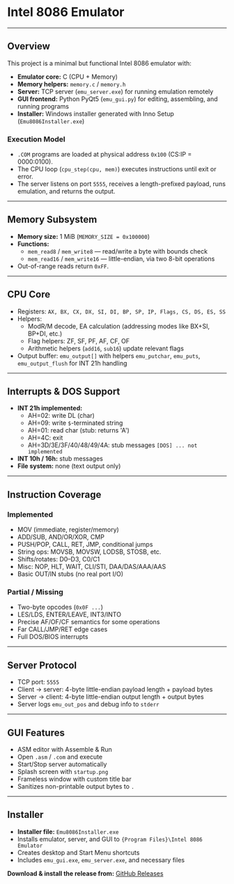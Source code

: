 # Intel 8086 Emulator

---

## Overview

This project is a minimal but functional Intel 8086 emulator with:

- **Emulator core:** C (CPU + Memory)
- **Memory helpers:** `memory.c` / `memory.h`
- **Server:** TCP server (`emu_server.exe`) for running emulation remotely
- **GUI frontend:** Python PyQt5 (`emu_gui.py`) for editing, assembling, and running programs
- **Installer:** Windows installer generated with Inno Setup (`Emu8086Installer.exe`)

### Execution Model

- `.COM` programs are loaded at physical address `0x100` (CS:IP = 0000:0100).
- The CPU loop (`cpu_step(cpu, mem)`) executes instructions until exit or error.
- The server listens on port `5555`, receives a length-prefixed payload, runs emulation, and returns the output.

---

## Memory Subsystem

- **Memory size:** 1 MiB (`MEMORY_SIZE = 0x100000`)
- **Functions:**
  - `mem_read8` / `mem_write8` — read/write a byte with bounds check
  - `mem_read16` / `mem_write16` — little-endian, via two 8-bit operations
- Out-of-range reads return `0xFF`.

---

## CPU Core

- Registers: `AX, BX, CX, DX, SI, DI, BP, SP, IP, Flags, CS, DS, ES, SS`
- Helpers:
  - ModR/M decode, EA calculation (addressing modes like BX+SI, BP+DI, etc.)
  - Flag helpers: ZF, SF, PF, AF, CF, OF
  - Arithmetic helpers (`add16`, `sub16`) update relevant flags
- Output buffer: `emu_output[]` with helpers `emu_putchar`, `emu_puts`, `emu_output_flush` for INT 21h handling

---

## Interrupts & DOS Support

- **INT 21h implemented:**  
  - AH=02: write DL (char)  
  - AH=09: write `$`-terminated string  
  - AH=01: read char (stub: returns 'A')  
  - AH=4C: exit  
  - AH=3D/3E/3F/40/48/49/4A: stub messages `[DOS] ... not implemented`  
- **INT 10h / 16h:** stub messages  
- **File system:** none (text output only)

---

## Instruction Coverage

### Implemented

- MOV (immediate, register/memory)
- ADD/SUB, AND/OR/XOR, CMP
- PUSH/POP, CALL, RET, JMP, conditional jumps
- String ops: MOVSB, MOVSW, LODSB, STOSB, etc.
- Shifts/rotates: D0–D3, C0/C1
- Misc: NOP, HLT, WAIT, CLI/STI, DAA/DAS/AAA/AAS
- Basic OUT/IN stubs (no real port I/O)

### Partial / Missing

- Two-byte opcodes (`0x0F ...`)
- LES/LDS, ENTER/LEAVE, INT3/INTO
- Precise AF/OF/CF semantics for some operations
- Far CALL/JMP/RET edge cases
- Full DOS/BIOS interrupts

---

## Server Protocol

- TCP port: `5555`
- Client → server: 4-byte little-endian payload length + payload bytes
- Server → client: 4-byte little-endian output length + output bytes
- Server logs `emu_out_pos` and debug info to `stderr`

---

## GUI Features

- ASM editor with Assemble & Run
- Open `.asm` / `.com` and execute
- Start/Stop server automatically
- Splash screen with `startup.png`
- Frameless window with custom title bar
- Sanitizes non-printable output bytes to `.`

---

## Installer

- **Installer file:** `Emu8086Installer.exe`
- Installs emulator, server, and GUI to `{Program Files}\Intel 8086 Emulator`
- Creates desktop and Start Menu shortcuts
- Includes `emu_gui.exe`, `emu_server.exe`, and necessary files

**Download & install the release from:** [GitHub Releases](https://github.com/jeswin1811/Intel-8086-Emulator/releases)
